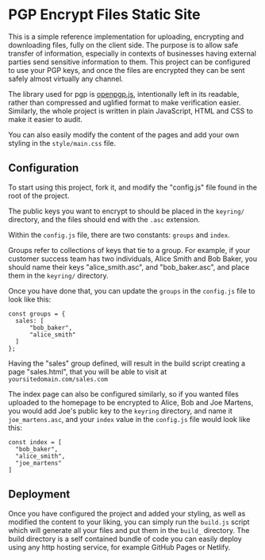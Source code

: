 # PGP Encrypt Files Static Site
This is a simple reference implementation for uploading, encrypting and downloading files, fully on the client side. The purpose is to allow safe transfer of information, especially in contexts of businesses having external parties send sensitive information to them. This project can be configured to use your PGP keys, and once the files are encrypted they can be sent safely almost virtually any channel.

The library used for pgp is [openpgp.js](https://github.com/openpgpjs/openpgpjs/), intentionally left in its readable, rather than compressed and uglified format to make verification easier. Similarly, the whole project is written in plain JavaScript, HTML and CSS to make it easier to audit.

You can also easily modify the content of the pages and add your own styling in the `style/main.css` file.

## Configuration
To start using this project, fork it, and modify the "config.js" file found in the root of the project.

The public keys you want to encrypt to should be placed in the `keyring/` directory, and the files should end with the `.asc` extension.

Within the `config.js` file, there are two constants: `groups` and `index`.

Groups refer to collections of keys that tie to a group. For example, if your customer success team has two individuals, Alice Smith and Bob Baker, you should name their keys "alice_smith.asc", and "bob_baker.asc", and place them in the `keyring/` directory.

Once you have done that, you can update the `groups` in the `config.js` file to look like this:
```
const groups = {
  sales: [
      "bob_baker",
      "alice_smith"
  ]
};
```

Having the "sales" group defined, will result in the build script creating a page "sales.html", that you will be able to visit at `yoursitedomain.com/sales.com`

The index page can also be configured similarly, so if you wanted files uploaded to the homepage to be encrypted to Alice, Bob and Joe Martens, you would add Joe's public key to the `keyring` directory, and name it `joe_martens.asc`, and your `index` value in the `config.js` file would look like this:
```
const index = [
  "bob_baker",
  "alice_smith",
  "joe_martens"
]
```

## Deployment
Once you have configured the project and added your styling, as well as modified the content to your liking, you can simply run the `build.js` script which will generate all your files and put them in the `build_` directory. The build directory is a self contained bundle of code you can easily deploy using any http hosting service, for example GitHub Pages or Netlify.
